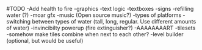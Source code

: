#TODO
-Add health to fire
-graphics
-text logic
-textboxes
-signs
-refilling water (?)
-moar gfx
-music (Open source music?)
-types of platforms
-switching between types of water (tall, long, regular. Use different amounts of water)
-invincibilty powerup (fire extinguisher?)
-AAAAAAAART
-tilesets
-somehow make tiles combine when next to each other?
-level builder (optional, but would be useful)